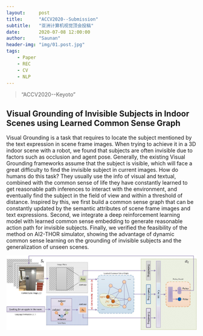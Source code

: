 ```yaml
---
layout:     post
title:      "ACCV2020--Submission"
subtitle:   "亚洲计算机视觉顶会投稿"
date:       2020-07-08 12:00:00
author:     "Saunan"
header-img: "img/01.post.jpg"
tags:
    - Paper
    - REC
    - CV
    - NLP
---
```


> “ACCV2020--Keyoto”


## Visual Grounding of Invisible Subjects in Indoor Scenes using Learned Common Sense Graph

Visual Grounding is a task that requires to locate the subject mentioned by the text expression in scene frame images. When trying to achieve it in a 3D indoor scene with a robot, we found that subjects are often invisible due to factors such as occlusion and agent pose. Generally, the existing Visual Grounding frameworks assume that the subject is visible, which will face a great difficulty to find the invisible subject in current images. How do humans do this task? They usually use the info of visual and textual, combined with the common sense of life they have constantly learned to get reasonable path inferences to interact with the environment, and eventually find the subject in the field of view and within a threshold of distance. Inspired by this, we first build a common sense graph that can be constantly updated by the semantic attributes of scene frame images and text expressions. Second, we integrate a deep reinforcement learning model with learned common sense embedding to generate reasonable action path for invisible subjects. Finally, we verified the feasibility of the method on AI2-THOR simulator, showing the advantage of dynamic common sense learning on the grounding of invisible subjects and the generalization of unseen scenes.

![The Architecture Fig...](/img/03.inside.jpg)
